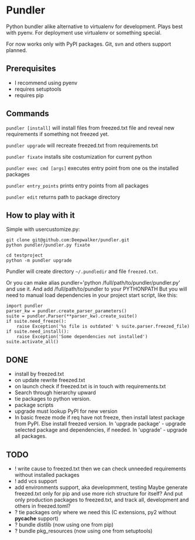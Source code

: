 Pundler
=======

Python bundler alike alternative to virtualenv for development. Plays best with pyenv.
For deployment use virtualenv or something special.

For now works only with PyPI packages.
Git, svn and others support planned.


Prerequisites
-------------

- I recommend using pyenv
- requires setuptools
- requires pip


Commands
--------

`pundler [install]` will install files from freezed.txt file and reveal
    new requirements if something not freezed yet.

`pundler upgrade` will recreate freezed.txt from requirements.txt

`pundler fixate` installs site costumization for current python

`pundler exec cmd [args]` executes entry point from one os the installed packages

`pundler entry_points` prints entry points from all packages

`pundler edit` returns path to package directory


How to play with it
-------------------

Simple with usercustomize.py:

    git clone git@github.com:Deepwalker/pundler.git
    python pundler/pundler.py fixate

    cd testproject
    python -m pundler upgrade

Pundler will create directory `~/.pundledir` and file `freezed.txt`.

Or you can make alias pundler='python /full/path/to/pundler/pundler.py' and use it.
And add /full/path/to/pundler to your PYTHONPATH
But you will need to manual load dependencies in your project start script, like this:

    import pundler
    parser_kw = pundler.create_parser_parameters()
    suite = pundler.Parser(**parser_kw).create_suite()
    if suite.need_freeze():
        raise Exception('%s file is outdated' % suite.parser.freezed_file)
    if suite.need_install():
        raise Exception('Some dependencies not installed')
    suite.activate_all()


DONE
----
- install by freezed.txt
- on update rewrite freezed.txt
- on launch check if freezed.txt is in touch with requirements.txt
- Search through hierarchy upward
- tie packages to python version.
- package scripts
- upgrade must lookup PyPI for new version
- In basic freeze mode if req have not freeze, then install latest package from PyPI. Else install freezed version.
  In 'upgrade package' - upgrade selected package and dependencies, if needed.
  In 'upgrade' - upgrade all packages.


TODO
----
- ! write cause to freezed.txt then we can check unneeded requirements without installed packages
- ! add vcs support
- add environments support, aka developmment, testing
Maybe generate freezed.txt only for pip and use more rich structure for itself?
And put only production packages to freezed.txt, and track all, development and others in freezed.toml?
- ? tie packages only where we need this (C extensions, py2 without __pycache__ support)
- ? bundle distlib (now using one from pip)
- ? bundle pkg_resources (now using one from setuptools)